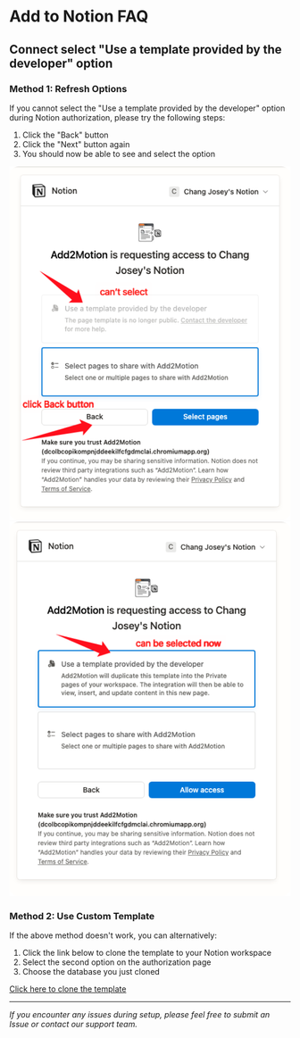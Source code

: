 # Add to Notion FAQ

## Connect select "Use a template provided by the developer" option

### Method 1: Refresh Options
If you cannot select the "Use a template provided by the developer" option during Notion authorization, please try the following steps:
1. Click the "Back" button
2. Click the "Next" button again
3. You should now be able to see and select the option

![can't select](assets/connect1.png)
![can be select](assets/connect2.png)

### Method 2: Use Custom Template
If the above method doesn't work, you can alternatively:
1. Click the link below to clone the template to your Notion workspace
2. Select the second option on the authorization page
3. Choose the database you just cloned

[Click here to clone the template](https://www.notion.so/chatgptsave/15410052f0c88112ab78f0d450778eab?v=15410052f0c8811cb278000c2436dde5)

---

*If you encounter any issues during setup, please feel free to submit an Issue or contact our support team.*

